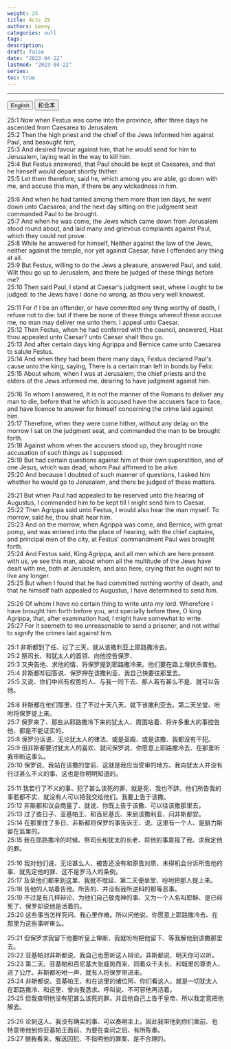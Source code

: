 ```yaml
---
weight: 25
title: Acts 25
authors: Lenny
categories: null
tags: 
description: 
draft: false
date: "2023-04-22"
lastmod: "2023-04-22"
series:
toc: true
---
```



<!--more-->
---

<!-- Tab links -->
<div class="tab">
  <button class="tablinks active" onclick="tablabel(event, 'english')">English</button>
  <button class="tablinks" onclick="tablabel(event, 'chinese')">和合本</button>
  
</div>

<!-- Tab content -->
<div id="english" class="tabcontent" style="display:block">

25:1 Now when Festus was come into the province, after three days he ascended from Caesarea to Jerusalem.  
25:2 Then the high priest and the chief of the Jews informed him against Paul, and besought him,  
25:3 And desired favour against him, that he would send for him to Jerusalem, laying wait in the way to kill him.  
25:4 But Festus answered, that Paul should be kept at Caesarea, and that he himself would depart shortly thither.  
25:5 Let them therefore, said he, which among you are able, go down with me, and accuse this man, if there be any wickedness in him.  

25:6 And when he had tarried among them more than ten days, he went down unto Caesarea; and the next day sitting on the judgment seat commanded Paul to be brought.  
25:7 And when he was come, the Jews which came down from Jerusalem stood round about, and laid many and grievous complaints against Paul, which they could not prove.  
25:8 While he answered for himself, Neither against the law of the Jews, neither against the temple, nor yet against Caesar, have I offended any thing at all.  
25:9 But Festus, willing to do the Jews a pleasure, answered Paul, and said, Wilt thou go up to Jerusalem, and there be judged of these things before me?  
25:10 Then said Paul, I stand at Caesar's judgment seat, where I ought to be judged: to the Jews have I done no wrong, as thou very well knowest.  

25:11 For if I be an offender, or have committed any thing worthy of death, I refuse not to die: but if there be none of these things whereof these accuse me, no man may deliver me unto them. I appeal unto Caesar.  
25:12 Then Festus, when he had conferred with the council, answered, Hast thou appealed unto Caesar? unto Caesar shalt thou go.  
25:13 And after certain days king Agrippa and Bernice came unto Caesarea to salute Festus.  
25:14 And when they had been there many days, Festus declared Paul's cause unto the king, saying, There is a certain man left in bonds by Felix:  
25:15 About whom, when I was at Jerusalem, the chief priests and the elders of the Jews informed me, desiring to have judgment against him.  

25:16 To whom I answered, It is not the manner of the Romans to deliver any man to die, before that he which is accused have the accusers face to face, and have licence to answer for himself concerning the crime laid against him.  
25:17 Therefore, when they were come hither, without any delay on the morrow I sat on the judgment seat, and commanded the man to be brought forth.  
25:18 Against whom when the accusers stood up, they brought none accusation of such things as I supposed:  
25:19 But had certain questions against him of their own superstition, and of one Jesus, which was dead, whom Paul affirmed to be alive.  
25:20 And because I doubted of such manner of questions, I asked him whether he would go to Jerusalem, and there be judged of these matters.  

25:21 But when Paul had appealed to be reserved unto the hearing of Augustus, I commanded him to be kept till I might send him to Caesar.  
25:22 Then Agrippa said unto Festus, I would also hear the man myself. To morrow, said he, thou shalt hear him.  
25:23 And on the morrow, when Agrippa was come, and Bernice, with great pomp, and was entered into the place of hearing, with the chief captains, and principal men of the city, at Festus' commandment Paul was brought forth.  
25:24 And Festus said, King Agrippa, and all men which are here present with us, ye see this man, about whom all the multitude of the Jews have dealt with me, both at Jerusalem, and also here, crying that he ought not to live any longer.  
25:25 But when I found that he had committed nothing worthy of death, and that he himself hath appealed to Augustus, I have determined to send him.  

25:26 Of whom I have no certain thing to write unto my lord. Wherefore I have brought him forth before you, and specially before thee, O king Agrippa, that, after examination had, I might have somewhat to write.  
25:27 For it seemeth to me unreasonable to send a prisoner, and not withal to signify the crimes laid against him.  
</div>

<div id="chinese" class="tabcontent">

25:1 非斯都到了任、过了三天、就从该撒利亚上耶路撒冷去。  
25:2 祭司长、和犹太人的首领、向他控告保罗、  
25:3 又央告他、求他的情、将保罗提到耶路撒冷来。他们要在路上埋伏杀害他。  
25:4 非斯都却回答说、保罗押在该撒利亚、我自己快要往那里去。  
25:5 又说、你们中间有权势的人、与我一同下去、那人若有甚么不是、就可以告他。  

25:6 非斯都在他们那里、住了不过十天八天、就下该撒利亚去。第二天坐堂、吩咐将保罗提上来。  
25:7 保罗来了、那些从耶路撒冷下来的犹太人、周围站着、将许多重大的事控告他、都是不能证实的。  
25:8 保罗分诉说、无论犹太人的律法、或是圣殿、或是该撒、我都没有干犯。  
25:9 但非斯都要讨犹太人的喜欢、就问保罗说、你愿意上耶路撒冷去、在那里听我审断这事么。  
25:10 保罗说、我站在该撒的堂前、这就是我应当受审的地方。我向犹太人并没有行过甚么不义的事、这也是你明明知道的。  

25:11 我若行了不义的事、犯了甚么该死的罪、就是死、我也不辞。他们所告我的事若都不实、就没有人可以把我交给他们。我要上告于该撒。  
25:12 非斯都和议会商量了、就说、你既上告于该撒、可以往该撒那里去。  
25:13 过了些日子、亚基帕王、和百尼基氏、来到该撒利亚、问非斯都安。  
25:14 在那里住了多日、非斯都将保罗的事告诉王、说、这里有一个人、是腓力斯留在监里的。  
25:15 我在耶路撒冷的时候、祭司长和犹太的长老、将他的事禀报了我、求我定他的罪。  

25:16 我对他们说、无论甚么人、被告还没有和原告对质、未得机会分诉所告他的事、就先定他的罪、这不是罗马人的条例。  
25:17 及至他们都来到这里、我就不耽延、第二天便坐堂、吩咐把那人提上来。  
25:18 告他的人站着告他。所告的、并没有我所逆料的那等恶事。  
25:19 不过是有几样辩论、为他们自己敬鬼神的事、又为一个人名叫耶稣、是已经死了、保罗却说他是活着的。  
25:20 这些事当怎样究问、我心里作难。所以问他说、你愿意上耶路撒冷去、在那里为这些事听审么。  

25:21 但保罗求我留下他要听皇上审断、我就吩咐把他留下、等我解他到该撒那里去。  
25:22 亚基帕对非斯都说、我自己也愿听这人辩论。非斯都说、明天你可以听。  
25:23 第二天、亚基帕和百尼基大张威势而来、同着众千夫长、和城里的尊贵人、进了公厅。非斯都吩咐一声、就有人将保罗带进来。  
25:24 非斯都说、亚基帕王、和在这里的诸位阿、你们看这人、就是一切犹太人在耶路撒冷、和这里、曾向我恳求、呼叫说、不可容他再活着。  
25:25 但我查明他没有犯甚么该死的罪。并且他自己上告于皇帝、所以我定意把他解去。  

25:26 论到这人、我没有确实的事、可以奏明主上。因此我带他到你们面前、也特意带他到你亚基帕王面前、为要在查问之后、有所陈奏。  
25:27 据我看来、解送囚犯、不指明他的罪案、是不合理的。  
</div>